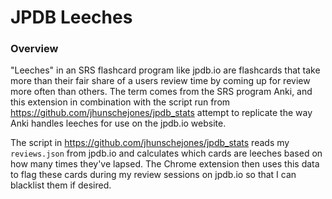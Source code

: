 # JPDB Leeches

### Overview
"Leeches" in an SRS flashcard program like jpdb.io are flashcards that take more than their fair share of a users review time by coming up for review more often than others. The term comes from the SRS program Anki, and this extension in combination with the script run from https://github.com/jhunschejones/jpdb_stats attempt to replicate the way Anki handles leeches for use on the jpdb.io website.

The script in https://github.com/jhunschejones/jpdb_stats reads my `reviews.json` from jpdb.io and calculates which cards are leeches based on how many times they've lapsed. The Chrome extension then uses this data to flag these cards during my review sessions on jpdb.io so that I can blacklist them if desired.

